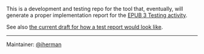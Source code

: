 This is a development and testing repo for the tool that, eventually, will generate a proper implementation report for the [EPUB 3 Testing activity](https://github.com/w3c/epub-tests/). 

See also [the current draft for how a test report would look like](https://iherman.github.io/epub-testing).


---

Maintainer: [@iherman](https://github.com/iherman)

